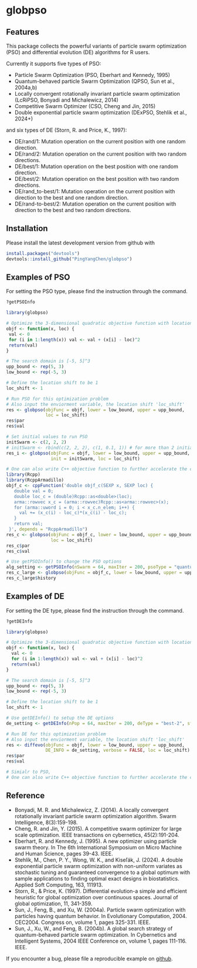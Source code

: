 globpso
=======

Features
--------
This package collects the powerful variants of particle swarm optimization (PSO) and differential evolution (DE) algorithms for R users. 

Currently it supports five types of PSO:
- Particle Swarm Optimization (PSO, Eberhart and Kennedy, 1995)
- Quantum-behaved particle Swarm Optimization (QPSO, Sun et al., 2004a,b)
- Locally convergent rotationally invariant particle
swarm optimization (LcRiPSO, Bonyadi and Michalewicz, 2014)
- Competitive Swarm Optimizer (CSO, Cheng and Jin, 2015)
- Double exponential particle swarm optimization (DExPSO, Stehlik et al., 2024+)

and six types of DE (Storn, R. and Price, K., 1997):
- DE/rand/1: Mutation operation on the current position with one random direction.
- DE/rand/2: Mutation operation on the current position with two random directions.
- DE/best/1: Mutation operation on the best position with one random direction.
- DE/best/2: Mutation operation on the best position with two random directions.
- DE/rand_to-best/1: Mutation operation on the current position with direction to the best and one random direction.
- DE/rand-to-best/2: Mutation operation on the current position with direction to the best and two random directions.


Installation
------------
Please install the latest development version from github with

``` r
install.packages("devtools")
devtools::install_github("PingYangChen/globpso")
```

Examples of PSO
---------------
For setting the PSO type, please find the instruction through the command.
``` r
?getPSOInfo
```

``` r
library(globpso)

# Optimize the 3-dimensional quadratic objective function with location shift
objf <- function(x, loc) {
 val <- 0
 for (i in 1:length(x)) val <- val + (x[i] - loc)^2
 return(val)
}

# The search domain is [-5, 5]^3
upp_bound <- rep(5, 3)
low_bound <- rep(-5, 3)

# Define the location shift to be 1
loc_shift <- 1

# Run PSO for this optimization problem
# Also input the enviorment variable, the location shift 'loc_shift'
res <- globpso(objFunc = objf, lower = low_bound, upper = upp_bound, 
               loc = loc_shift)
res$par
res$val

# Set initial values to run PSO
initSwarm <- c(2, 2, 2)
# initSwarm <- rbind(c(2, 2, 2), c(1, 0.1, 1)) # for more than 2 initial points
res_i <- globpso(objFunc = objf, lower = low_bound, upper = upp_bound, 
                 init = initSwarm, loc = loc_shift)

# One can also write C++ objective function to further accelerate the computation
library(Rcpp)
library(RcppArmadillo)
objf_c <- cppFunction('double objf_c(SEXP x, SEXP loc) {
   double val = 0;
   double loc_c = (double)Rcpp::as<double>(loc);
   arma::rowvec x_c = (arma::rowvec)Rcpp::as<arma::rowvec>(x);
   for (arma::uword i = 0; i < x_c.n_elem; i++) {
     val += (x_c(i) - loc_c)*(x_c(i) - loc_c);
   }
   return val;
 }', depends = "RcppArmadillo")
res_c <- globpso(objFunc = objf_c, lower = low_bound, upper = upp_bound, 
                 loc = loc_shift)
res_c$par
res_c$val

# Use getPSOInfo() to change the PSO options
alg_setting <- getPSOInfo(nSwarm = 64, maxIter = 200, psoType = "quantum")
res_c_large <- globpso(objFunc = objf_c, lower = low_bound, upper = upp_bound, PSO_INFO = alg_setting, loc = loc_shift)
res_c_large$history
```

Examples of DE
--------------
For setting the DE type, please find the instruction through the command.
``` r
?getDEInfo
```

``` r
library(globpso)

# Optimize the 3-dimensional quadratic objective function with location shift
objf <- function(x, loc) {
  val <- 0
  for (i in 1:length(x)) val <- val + (x[i] - loc)^2
  return(val)
}

# The search domain is [-5, 5]^3
upp_bound <- rep(5, 3)
low_bound <- rep(-5, 3)

# Define the location shift to be 1
loc_shift <- 1

# Use getDEInfo() to setup the DE options
de_setting <- getDEInfo(nPop = 64, maxIter = 200, deType = "best-2", sf = 0.5, cr = 0.1)

# Run DE for this optimization problem
# Also input the enviorment variable, the location shift 'loc_shift'
res <- diffevo(objFunc = objf, lower = low_bound, upper = upp_bound, 
               DE_INFO = de_setting, verbose = FALSE, loc = loc_shift)
res$par
res$val

# Simialr to PSO, 
# One can also write C++ objective function to further accelerate the computation
```

Reference
---------
- Bonyadi, M. R. and Michalewicz, Z. (2014). A locally convergent rotationally invariant particle swarm optimization algorithm. Swarm Intelligence, 8(3):159-198.
- Cheng, R. and Jin, Y. (2015). A competitive swarm optimizer for large scale optimization. IEEE transactions on cybernetics, 45(2):191-204.
- Eberhart, R. and Kennedy, J. (1995). A new optimizer using particle swarm theory. In The 6th International Symposium on Micro Machine and Human Science, pages 39-43. IEEE.
- Stehlík, M., Chen, P. Y., Wong, W. K., and Kiseľák, J. (2024). A double exponential particle swarm optimization with non-uniform variates as stochastic tuning and guaranteed convergence to a global optimum with sample applications to finding optimal exact designs in biostatistics. Applied Soft Computing, 163, 111913.
- Storn, R., & Price, K. (1997). Differential evolution-a simple and efficient heuristic for global optimization over continuous spaces. Journal of global optimization, 11, 341-359.
- Sun, J., Feng, B., and Xu, W. (2004a). Particle swarm optimization with particles having quantum behavior. In Evolutionary Computation, 2004. CEC2004. Congress on, volume 1, pages 325-331. IEEE.
- Sun, J., Xu, W., and Feng, B. (2004b). A global search strategy of quantum-behaved particle swarm optimization. In Cybernetics and Intelligent Systems, 2004 IEEE Conference on, volume 1, pages 111-116. IEEE.


If you encounter a bug, please file a reproducible example on [github](https://github.com/PingYangChen/globpso/issues).

